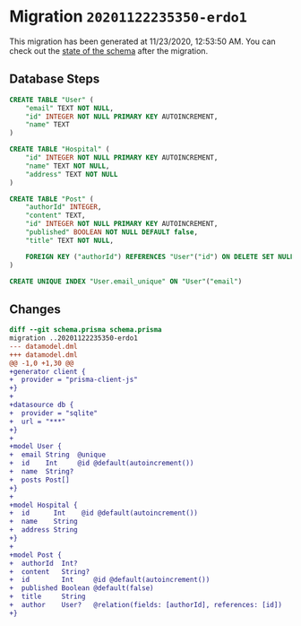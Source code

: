 # Migration `20201122235350-erdo1`

This migration has been generated at 11/23/2020, 12:53:50 AM.
You can check out the [state of the schema](./schema.prisma) after the migration.

## Database Steps

```sql
CREATE TABLE "User" (
    "email" TEXT NOT NULL,
    "id" INTEGER NOT NULL PRIMARY KEY AUTOINCREMENT,
    "name" TEXT
)

CREATE TABLE "Hospital" (
    "id" INTEGER NOT NULL PRIMARY KEY AUTOINCREMENT,
    "name" TEXT NOT NULL,
    "address" TEXT NOT NULL
)

CREATE TABLE "Post" (
    "authorId" INTEGER,
    "content" TEXT,
    "id" INTEGER NOT NULL PRIMARY KEY AUTOINCREMENT,
    "published" BOOLEAN NOT NULL DEFAULT false,
    "title" TEXT NOT NULL,

    FOREIGN KEY ("authorId") REFERENCES "User"("id") ON DELETE SET NULL ON UPDATE CASCADE
)

CREATE UNIQUE INDEX "User.email_unique" ON "User"("email")
```

## Changes

```diff
diff --git schema.prisma schema.prisma
migration ..20201122235350-erdo1
--- datamodel.dml
+++ datamodel.dml
@@ -1,0 +1,30 @@
+generator client {
+  provider = "prisma-client-js"
+}
+
+datasource db {
+  provider = "sqlite"
+  url = "***"
+}
+
+model User {
+  email String  @unique
+  id    Int     @id @default(autoincrement())
+  name  String?
+  posts Post[]
+}
+
+model Hospital {
+  id      Int    @id @default(autoincrement())
+  name    String
+  address String
+}
+
+model Post {
+  authorId  Int?
+  content   String?
+  id        Int     @id @default(autoincrement())
+  published Boolean @default(false)
+  title     String
+  author    User?   @relation(fields: [authorId], references: [id])
+}
```


